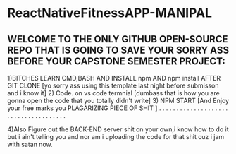 # ReactNativeFitnessAPP-MANIPAL
WELCOME TO THE ONLY GITHUB OPEN-SOURCE REPO THAT IS GOING TO SAVE YOUR SORRY ASS BEFORE YOUR CAPSTONE SEMESTER PROJECT: 
----------------------------------------------------------------------------------------------------------------------------------------------------------
1)BITCHES LEARN CMD,BASH AND INSTALL npm AND npm install AFTER GIT CLONE [yo sorry ass using this template last night before submisson and i know it]
2) Code. on vs code termnial [dumbass that is how you are gonna open the code that you totally didn't write]
3) NPM START [And Enjoy your free marks you PLAGARIZING PIECE OF SHIT ]
.
.
.
.
.
.
.
.
.
.
.
.
.
.
.
.
.
.
.
.
.
.
.
.
.
.
.
.
.
.
.
.
.
.
.
.
.

4)Also Figure out the BACK-END server shit on your own,i know how to do it but i ain't telling you and nor am i uploading the code for that shit cuz i jam with satan now.
